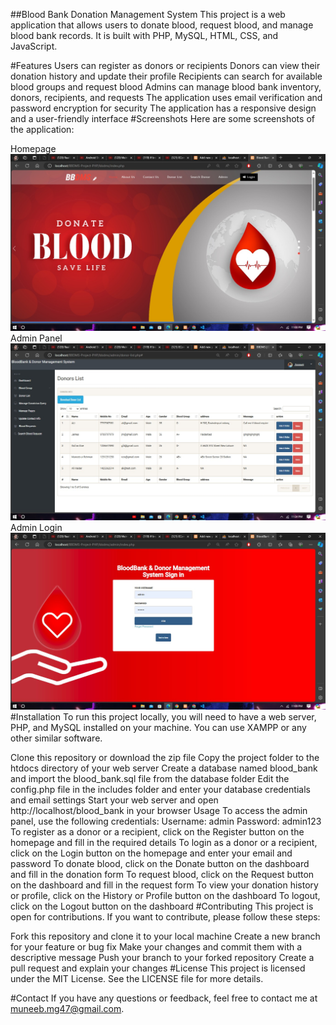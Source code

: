 ##Blood Bank Donation Management System
This project is a web application that allows users to donate blood, request blood, and manage blood bank records. It is built with PHP, MySQL, HTML, CSS, and JavaScript.

#Features
Users can register as donors or recipients
Donors can view their donation history and update their profile
Recipients can search for available blood groups and request blood
Admins can manage blood bank inventory, donors, recipients, and requests
The application uses email verification and password encryption for security
The application has a responsive design and a user-friendly interface
#Screenshots
Here are some screenshots of the application:

Homepage <img src='/bbdms/images/home.jpg'>
Admin Panel <img src='/bbdms/images/Admin_Dashboard.jpg'>
Admin Login <img src='/bbdms/images/admin.jpg'>
#Installation
To run this project locally, you will need to have a web server, PHP, and MySQL installed on your machine. You can use XAMPP or any other similar software.

Clone this repository or download the zip file
Copy the project folder to the htdocs directory of your web server
Create a database named blood_bank and import the blood_bank.sql file from the database folder
Edit the config.php file in the includes folder and enter your database credentials and email settings
Start your web server and open http://localhost/blood_bank in your browser
Usage
To access the admin panel, use the following credentials:
Username: admin
Password: admin123
To register as a donor or a recipient, click on the Register button on the homepage and fill in the required details
To login as a donor or a recipient, click on the Login button on the homepage and enter your email and password
To donate blood, click on the Donate button on the dashboard and fill in the donation form
To request blood, click on the Request button on the dashboard and fill in the request form
To view your donation history or profile, click on the History or Profile button on the dashboard
To logout, click on the Logout button on the dashboard
#Contributing
This project is open for contributions. If you want to contribute, please follow these steps:

Fork this repository and clone it to your local machine
Create a new branch for your feature or bug fix
Make your changes and commit them with a descriptive message
Push your branch to your forked repository
Create a pull request and explain your changes
#License
This project is licensed under the MIT License. See the LICENSE file for more details.

#Contact
If you have any questions or feedback, feel free to contact me at 
muneeb.mg47@gmail.com.